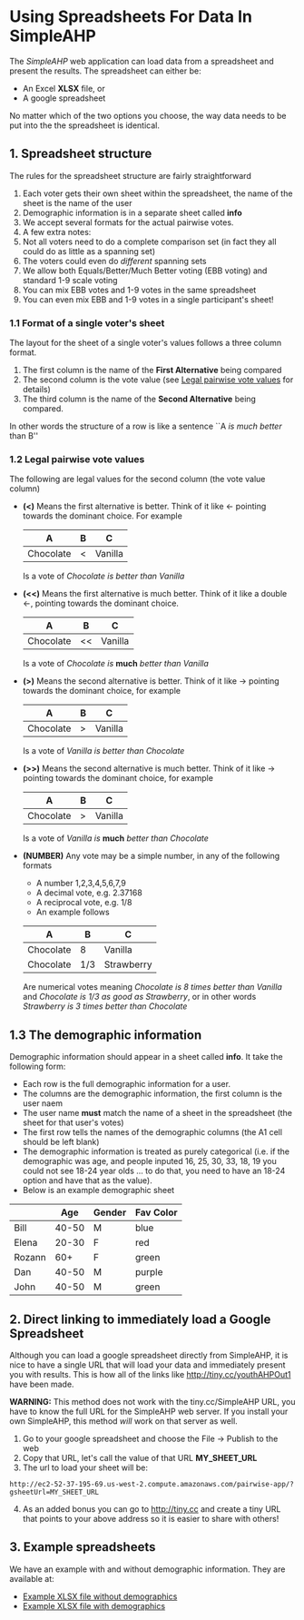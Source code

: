 # Using Spreadsheets For Data In SimpleAHP
The *SimpleAHP* web application can load data from a spreadsheet and present the results.  The spreadsheet can either be:
* An Excel **XLSX** file, or
* A google spreadsheet

No matter which of the two options you choose, the way data needs to be put into the the spreadsheet is identical.

## 1. Spreadsheet structure
The rules for the spreadsheet structure are fairly straightforward

1. Each voter gets their own sheet within the spreadsheet, the name of the sheet is the name of the user
2. Demographic information is in a separate sheet called **info**
3. We accept several formats for the actual pairwise votes.
4. A few extra notes:
  1. Not all voters need to do a complete comparison set (in fact they all could do as little as a spanning set)
  2. The voters could even do *different* spanning sets
  3. We allow both Equals/Better/Much Better voting (EBB voting) and standard 1-9 scale voting
  4. You can mix EBB votes and 1-9 votes in the same spreadsheet
  5. You can even mix EBB and 1-9 votes in a single participant's sheet!

### 1.1 Format of a single voter's sheet
The layout for the sheet of a single voter's values follows a three column format.

1. The first column is the name of the **First Alternative** being compared
2. The second column is the vote value (see [Legal pairwise vote values](#legal-pairwise-vote-values) for details)
3. The third column is the name of the **Second Alternative** being compared.

In other words the structure of a row is like a sentence ``A *is much better* than B''

### 1.2 Legal pairwise vote values
The following are legal values for the second column (the vote value column)

* **(<)** Means the first alternative is better.  Think of it like &#x2190; pointing towards the dominant choice.  For example

  | A        | B |   C     |
  |----------|---|---------|
  |Chocolate | < | Vanilla |  
  Is a vote of *Chocolate is better than Vanilla*
  
* **(<<)** Means the first alternative is much better.  Think of it like a double &#x2190;, pointing towards the dominant choice.

  | A        | B |   C     |
  |----------|---|---------|
  |Chocolate | << | Vanilla |  
  Is a vote of *Chocolate is* **much** *better than Vanilla*
  

* **(>)** Means the second alternative is better.  Think of it like &#x2192; pointing towards the dominant choice, for example

  | A        | B |   C     |
  |----------|---|---------|
  |Chocolate | > | Vanilla |  
  Is a vote of *Vanilla is better than Chocolate*

* **(>>)** Means the second alternative is much better.  Think of it like &#x2192; pointing towards the dominant choice, for example

  | A        | B |   C     |
  |----------|---|---------|
  |Chocolate | > | Vanilla |  
  Is a vote of *Vanilla is* **much** *better than Chocolate*

* **(NUMBER)** Any vote may be a simple number, in any of the following formats
  * A number 1,2,3,4,5,6,7,9
  * A decimal vote, e.g. 2.37168
  * A reciprocal vote, e.g. 1/8
  * An example follows

  | A   | B  |  C  |
  |-----|----|-----|
  |Chocolate| 8 |  Vanilla|
  |Chocolate | 1/3 | Strawberry|
  
  Are numerical votes meaning *Chocolate is 8 times better than Vanilla* and *Chocolate is 1/3 as good as Strawberry*, or in other words *Strawberry is 3 times better than Chocolate*
  
## 1.3 The demographic information
Demographic information should appear in a sheet called **info**.  It take the following form:
  * Each row is the full demographic information for a user.
  * The columns are the demographic information, the first column is the user naem
  * The user name **must** match the name of a sheet in the spreadsheet (the sheet for that user's votes)
  * The first row tells the names of the demographic columns (the A1 cell should be left blank)
  * The demographic information is treated as purely categorical (i.e. if the demographic was age, and people inputed 16, 25, 30, 33, 18, 19 you could not see 18-24 year olds ... to do that, you need to have an 18-24 option and have that as the value).
  * Below is an example demographic sheet

  |     |Age	|Gender	|Fav Color|
  |-----|----|-------|---------|
  |Bill |40-50 |M |blue|
  |Elena |20-30 |F |red|
  |Rozann |60+ |F |green|
  |Dan |40-50 | M |purple|
  |John |40-50| M |green|

## 2. Direct linking to immediately load a Google Spreadsheet

Although you can load a google spreadsheet directly from SimpleAHP, it is nice to have a single URL that will load your data and immediately present you with results.  This is how all of the links like http://tiny.cc/youthAHPOut1 have been made.

**WARNING:** This method does not work with the tiny.cc/SimpleAHP URL, you have to know the full URL for the SimpleAHP web server.  If you install your own SimpleAHP, this method *will* work on that server as well.

1. Go to your google spreadsheet and choose the File &#x2192; Publish to the web
2. Copy that URL, let's call the value of that URL **MY_SHEET_URL**
3. The url to load your sheet will be:  

  ```
  http://ec2-52-37-195-69.us-west-2.compute.amazonaws.com/pairwise-app/?gsheetUrl=MY_SHEET_URL
  ```
4. As an added bonus you can go to http://tiny.cc and create a tiny URL that points to your above address so it is easier to share with others!

## 3. Example spreadsheets
We have an example with and without demographic information.  They are available at:

* [Example XLSX file without demographics](https://github.com/isahp/youth-session/raw/master/QuestionnaireSimplified/ExampleExcel.xlsx)
* [Example XLSX file with demographics](https://github.com/isahp/youth-session/raw/master/QuestionnaireSimplified/ExampleWithDemographics.xlsx)
